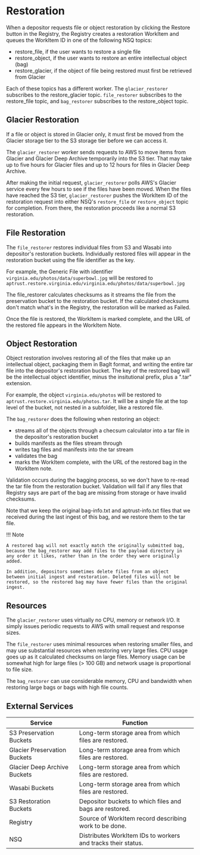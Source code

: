 # Restoration

When a depositor requests file or object restoration by clicking the Restore button in the Registry, the Registry creates a restoration WorkItem and queues the WorkItem ID in one of the following NSQ topics:

* restore_file, if the user wants to restore a single file
* restore_object, if the user wants to restore an entire intellectual object (bag)
* restore_glacier, if the object of file being restored must first be retrieved from Glacier

Each of these topics has a different worker. The `glacier_restorer` subscribes to the restore_glacier topic. `file_restorer` subscribes to the restore_file topic, and `bag_restorer` subscribes to the restore_object topic.

## Glacier Restoration

If a file or object is stored in Glacier only, it must first be moved from the Glacier storage tier to the S3 storage tier before we can access it.

The `glacier_restorer` worker sends requests to AWS to move items from Glacier and Glacier Deep Archive temporarily into the S3 tier. That may take up to five hours for Glacier files and up to 12 hours for files in Glacier Deep Archive.

After making the initial request, `glacier_restorer` polls AWS's Glacier service every few hours to see if the files have been moved. When the files have reached the S3 tier, `glacier_restorer` pushes the WorkItem ID of the restoration request into either NSQ's `restore_file` or `restore_object` topic for completion. From there, the restoration proceeds like a normal S3 restoration.

## File Restoration

The `file_restorer` restores individual files from S3 and Wasabi into depositor's restoration buckets. Individually restored files will appear in the restoration bucket using the file identifier as the key.

For example, the Generic File with identifier `virginia.edu/photos/data/superbowl.jpg` will be restored to `aptrust.restore.virginia.edu/virginia.edu/photos/data/superbowl.jpg`

The file_restorer calculates checksums as it streams the file from the preservation bucket to the restoration bucket. If the calculated checksums don't match what's in the Registry, the restoration will be marked as Failed.

Once the file is restored, the WorkItem is marked complete, and the URL of the restored file appears in the WorkItem Note.

## Object Restoration

Object restoration involves restoring all of the files that make up an intellectual object, packaging them in BagIt format, and writing the entire tar file into the depositor's restoration bucket. The key of the restored bag will be the intellectual object identifier, minus the insitutional prefix, plus a ".tar" extension.

For example, the object `virginia.edu/photos` will be restored to `aptrust.restore.virginia.edu/photos.tar`. It will be a single file at the top level of the bucket, not nested in a subfolder, like a restored file.

The `bag_restorer` does the following when restoring an object:

* streams all of the objects through a checsum calculator into a tar file in the depositor's restoration bucket
* builds manifests as the files stream through
* writes tag files and manifests into the tar stream
* validates the bag
* marks the WorkItem complete, with the URL of the restored bag in the WorkItem note.

Validation occurs during the bagging process, so we don't have to re-read the tar file from the restoration bucket. Validation will fail if any files that Registry says are part of the bag are missing from storage or have invalid checksums.

Note that we keep the original bag-info.txt and aptrust-info.txt files that we received during the last ingest of this bag, and we restore them to the tar file.

!!! Note

    A restored bag will not exactly match the originally submitted bag,
    because the bag_restorer may add files to the payload directory in
    any order it likes, rather than in the order they were originally
    added.

    In addition, depositors sometimes delete files from an object
    between initial ingest and restoration. Deleted files will not be
    restored, so the restored bag may have fewer files than the original
    ingest.

## Resources

The `glacier_restorer` uses virtually no CPU, memory or network I/O. It simply issues periodic requests to AWS with small request and response sizes.

The `file_restorer` uses minimal resources when restoring smaller files, and may use substantial resources when restoring very large files. CPU usage goes up as it calculated checksums on large files. Memory usage can be somewhat high for large files (> 100 GB) and network usage is proportional to file size.

The `bag_restorer` can use considerable memory, CPU and bandwidth when restoring large bags or bags with high file counts.

## External Services

| Service | Function |
| ------- | -------- |
| S3 Preservation Buckets | Long-term storage area from which files are restored.
| Glacier Preservation Buckets | Long-term storage area from which files are restored.
| Glacier Deep Archive Buckets | Long-term storage area from which files are restored.
| Wasabi Buckets | Long-term storage area from which files are restored.
| S3 Restoration Buckets | Depositor buckets to which files and bags are restored.
| Registry | Source of WorkItem record describing work to be done.
| NSQ | Distributes WorkItem IDs to workers and tracks their status.
